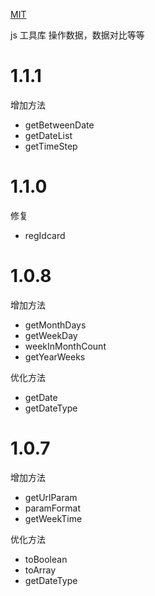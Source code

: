 [MIT](https://github.com/Czhangzihao/zztool/blob/main/LICENSE)

js 工具库 操作数据，数据对比等等

# 1.1.1

增加方法

* getBetweenDate
* getDateList
* getTimeStep

# 1.1.0

修复

* regIdcard

# 1.0.8

增加方法

* getMonthDays
* getWeekDay
* weekInMonthCount
* getYearWeeks

优化方法

* getDate
* getDateType

# 1.0.7

增加方法

* getUrlParam
* paramFormat
* getWeekTime

优化方法

* toBoolean
* toArray
* getDateType
